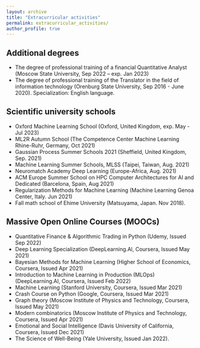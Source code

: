 ```yaml
---
layout: archive
title: "Extracurricular activities"
permalink: extracurricular_activities/
author_profile: true
---
```

## Additional degrees
* The degree of professional training of a financial Quantitative Analyst (Moscow State University, Sep 2022 – exp. Jan 2023)
* The degree of professional training of the Translator in the field of information technology (Orenburg State University,
Sep 2016 - June 2020). Specialization: English language.

## Scientific university schools
* Oxford Machine Learning School (Oxford, United Kingdom, exp. May - Jul 2023)
* ML2R Autumn School (The Competence Center Machine Learning Rhine-Ruhr, Germany, Oct 2021)
* Gaussian Process Summer Schools 2021 (Sheffield, United Kingdom, Sep. 2021)
* Machine Learning Summer Schools, MLSS (Taipei, Taiwan, Aug. 2021)
* Neuromatch Academy Deep Learning (Europe-Africa, Aug. 2021)
* ACM Europe Summer School on HPC Computer Architectures for AI and Dedicated (Barcelona, Spain, Aug 2021)
* Regularization Methods for Machine Learning (Machine Learning Genoa Center, Italy. Jun 2021)
* Fall math school of Ehime University (Matsuyama, Japan. Nov 2018).

## Massive Open Online Courses (MOOCs)
* Quantitative Finance & Algorithmic Trading in Python (Udemy, Issued Sep 2022)
* Deep Learning Specialization (DeepLearning.Al, Coursera, Issued May 2021)
* Bayesian Methods for Machine Learning (Higher School of Economics, Coursera, Issued Apr 2021)
* Introduction to Machine Learning in Production (MLOps) (DeepLearning.AI, Coursera, Issued Feb 2022)
* Machine Learning (Stanford University, Coursera, Issued Mar 2021)
* Crash Course on Python (Google, Coursera, Issued Mar 2021)
* Graph theory (Moscow Institute of Physics and Technology, Coursera, Issued May 2021)
* Modern combinatorics (Moscow Institute of Physics and Technology, Coursera, Issued Apr 2021)
* Emotional and Social Intelligence (Davis University of California, Coursera, Issued Dec 2021)
* The Science of Well-Being (Yale University, Issued Jan 2022).
